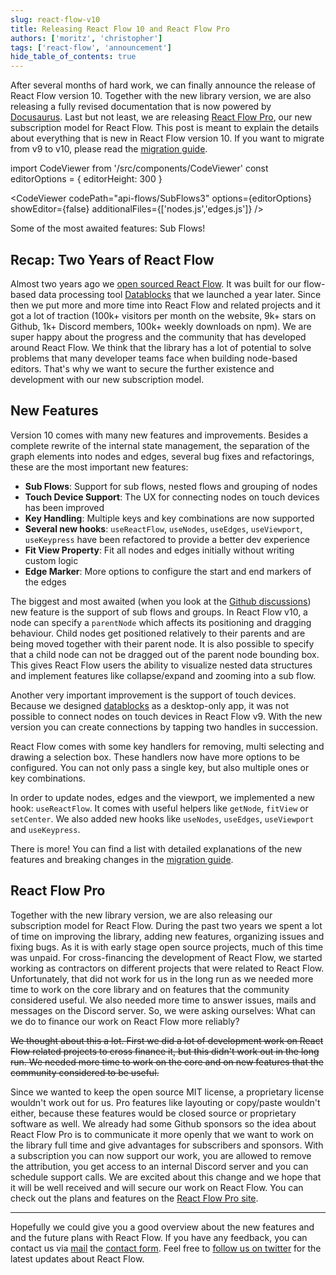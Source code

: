 ```yaml
---
slug: react-flow-v10
title: Releasing React Flow 10 and React Flow Pro
authors: ['moritz', 'christopher']
tags: ['react-flow', 'announcement']
hide_table_of_contents: true
---
```


After several months of hard work, we can finally announce the release of React Flow version 10. Together with the new library version, we are also releasing a fully revised documentation that is now powered by [Docusaurus](https://docusaurus.io/). Last but not least, we are releasing [React Flow Pro](https://pro.reactflow.dev), our new subscription model for React Flow. This post is meant to explain the details about everything that is new in React Flow version 10. If you want to migrate from v9 to v10, please read the [migration guide](/docs/guides/migrate-to-v10).

<!--truncate-->

import CodeViewer from '/src/components/CodeViewer'
const editorOptions = { editorHeight: 300 }

<div style={{ marginTop: 40 }}/>

<CodeViewer codePath="api-flows/SubFlows3" options={editorOptions} showEditor={false} additionalFiles={['nodes.js','edges.js']} />

<div style={{ fontSize: 12, marginTop: -24, textAlign: 'center', color: '#777' }}>Some of the most awaited features: Sub Flows!</div>

## Recap: Two Years of React Flow

Almost two years ago we [open sourced React Flow](https://webkid.io/blog/react-flow-node-based-graph-library/). It was built for our flow-based data processing tool [Datablocks](https://datablocks.pro) that we launched a year later. Since then we put more and more time into React Flow and related projects and it got a lot of traction (100k+ visitors per month on the website, 9k+ stars on Github, 1k+ Discord members, 100k+ weekly downloads on npm).
We are super happy about the progress and the community that has developed around React Flow. We think that the library has a lot of potential to solve problems that many developer teams face when building node-based editors. That's why we want to secure the further existence and development with our new subscription model.

## New Features

Version 10 comes with many new features and improvements. Besides a complete rewrite of the internal state management, the separation of the graph elements into nodes and edges, several bug fixes and refactorings, these are the most important new features:

- **Sub Flows**: Support for sub flows, nested flows and grouping of nodes
- **Touch Device Support**: The UX for connecting nodes on touch devices has been improved
- **Key Handling**: Multiple keys and key combinations are now supported
- **Several new hooks**: `useReactFlow`, `useNodes`, `useEdges`, `useViewport`, `useKeypress` have been refactored to provide a better dev experience
- **Fit View Property**: Fit all nodes and edges initially without writing custom logic
- **Edge Marker**: More options to configure the start and end markers of the edges

The biggest and most awaited (when you look at the [Github discussions](https://github.com/wbkd/react-flow/discussions/1024)) new feature is the support of sub flows and groups. In React Flow v10, a node can specify a `parentNode` which affects its positioning and dragging behaviour. Child nodes get positioned relatively to their parents and are being moved together with their parent node. It is also possible to specify that a child node can not be dragged out of the parent node bounding box. This gives React Flow users the ability to visualize nested data structures and implement features like collapse/expand and zooming into a sub flow.

Another very important improvement is the support of touch devices. Because we designed [datablocks](https://datablocks.pro) as a desktop-only app, it was not possible to connect nodes on touch devices in React Flow v9. With the new version you can create connections by tapping two handles in succession.

React Flow comes with some key handlers for removing, multi selecting and drawing a selection box. These handlers now have more options to be configured. You can not only pass a single key, but also multiple ones or key combinations.

In order to update nodes, edges and the viewport, we implemented a new hook: `useReactFlow`. It comes with useful helpers like `getNode`, `fitView` or `setCenter`. We also added new hooks like `useNodes`, `useEdges`, `useViewport` and `useKeypress`.

There is more! You can find a list with detailed explanations of the new features and breaking changes in the [migration guide](/docs/guides/migrate-to-v10).

## React Flow Pro

Together with the new library version, we are also releasing our subscription model for React Flow. During the past two years we spent a lot of time on improving the library, adding new features, organizing issues and fixing bugs. As it is with early stage open source projects, much of this time was unpaid. For cross-financing the development of React Flow, we started working as contractors on different projects that were related to React Flow. Unfortunately, that did not work for us in the long run as we needed more time to work on the core library and on features that the community considered useful. We also needed more time to answer issues, mails and messages on the Discord server. So, we were asking ourselves: What can we do to finance our work on React Flow more reliably?

~~We thought about this a lot. First we did a lot of development work on React Flow related projects to cross finance it, but this didn't work out in the long run. We needed more time to work on the core and on new features that the community considered to be useful.~~

Since we wanted to keep the open source MIT license, a proprietary license wouldn't work out for us. Pro features like layouting or copy/paste wouldn't either, because these features would be closed source or proprietary software as well. We already had some Github sponsors so the idea about React Flow Pro is to communicate it more openly that we want to work on the library full time and give advantages for subscribers and sponsors. With a subscription you can now support our work, you are allowed to remove the attribution, you get access to an internal Discord server and you can schedule support calls. We are excited about this change and we hope that it will be well received and will secure our work on React Flow. You can check out the plans and features on the [React Flow Pro site](https://pro.reactflow.dev).

---

Hopefully we could give you a good overview about the new features and and the future plans with React Flow.
If you have any feedback, you can contact us via [mail](maito:info@webkid.io) the [contact form](https://pro.reactflow.dev/contact). Feel free to [follow us on twitter](https://twitter.com/wbkd) for the latest updates about React Flow.
